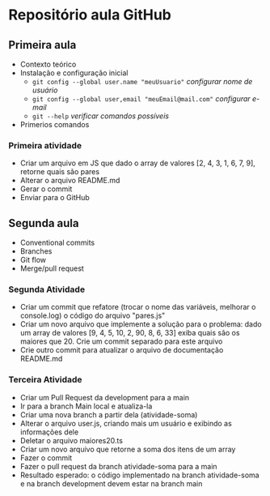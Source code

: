 # Repositório aula GitHub

## Primeira aula

- Contexto teórico
- Instalação e configuração inicial
  - `git config --global user.name "meuUsuario"` _configurar nome de usuário_
  - `git config --global user,email "meuEmail@mail.com"` _configurar e-mail_
  - `git --help` _verificar comandos possíveis_
- Primerios comandos

### Primeira atividade

- Criar um arquivo em JS que dado o array de valores [2, 4, 3, 1, 6, 7, 9], retorne quais são pares
- Alterar o arquivo README.md
- Gerar o commit
- Enviar para o GitHub

## Segunda aula

- Conventional commits
- Branches
- Git flow
- Merge/pull request

### Segunda Atividade

- Criar um commit que refatore (trocar o nome das variáveis, melhorar o console.log) o código do arquivo "pares.js"
- Criar um novo arquivo que implemente a solução para o problema: dado um array de valores [9, 4, 5, 10, 2, 90, 8, 6, 33] exiba quais são os maiores que 20. Crie um commit separado para este arquivo
- Crie outro commit para atualizar o arquivo de documentação README.md

### Terceira Atividade

- Criar um Pull Request da development para a main
- Ir para a branch Main local e atualiza-la
- Criar uma nova branch a partir dela (atividade-soma)
- Alterar o arquivo user.js, criando mais um usuário e exibindo as informações dele
- Deletar o arquivo maiores20.ts
- Criar um novo arquivo que retorne a soma dos itens de um array
- Fazer o commit
- Fazer o pull request da branch atividade-soma para a main
- Resultado esperado: o código implementado na branch atividade-soma e na branch development devem estar na branch main
